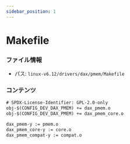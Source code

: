 ```yaml
---
sidebar_position: 1
---
```

# Makefile

### ファイル情報

- パス: `linux-v6.12/drivers/dax/pmem/Makefile`

### コンテンツ

```txt
# SPDX-License-Identifier: GPL-2.0-only
obj-$(CONFIG_DEV_DAX_PMEM) += dax_pmem.o
obj-$(CONFIG_DEV_DAX_PMEM) += dax_pmem_core.o

dax_pmem-y := pmem.o
dax_pmem_core-y := core.o
dax_pmem_compat-y := compat.o

```
